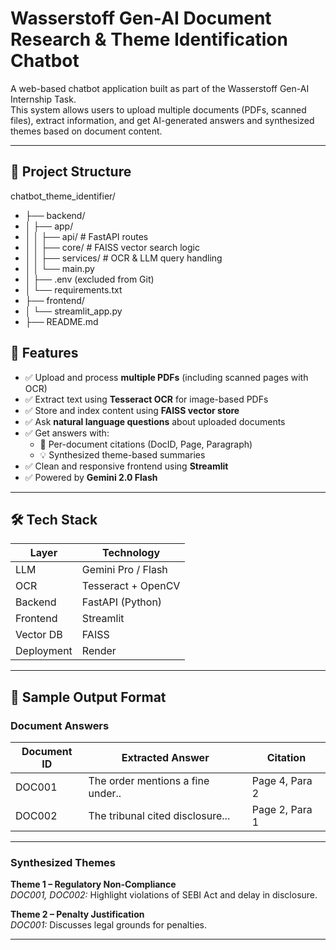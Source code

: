 # Wasserstoff Gen-AI Document Research & Theme Identification Chatbot

A web-based chatbot application built as part of the Wasserstoff Gen-AI Internship Task.  
This system allows users to upload multiple documents (PDFs, scanned files), extract information, and get AI-generated answers and synthesized themes based on document content.

---

## 📁 Project Structure

chatbot_theme_identifier/
- ├── backend/
- │ ├── app/
- │ │ ├── api/ # FastAPI routes
- │ │ ├── core/ # FAISS vector search logic
- │ │ ├── services/ # OCR & LLM query handling
- │ │ └── main.py
- │ ├── .env (excluded from Git)
- │ └── requirements.txt
- ├── frontend/
- │ └── streamlit_app.py
- ├── README.md

## 🚀 Features

- ✅ Upload and process **multiple PDFs** (including scanned pages with OCR)
- ✅ Extract text using **Tesseract OCR** for image-based PDFs
- ✅ Store and index content using **FAISS vector store**
- ✅ Ask **natural language questions** about uploaded documents
- ✅ Get answers with:
  - 📄 Per-document citations (DocID, Page, Paragraph)
  - 💡 Synthesized theme-based summaries
- ✅ Clean and responsive frontend using **Streamlit**
- ✅ Powered by **Gemini 2.0 Flash**

---

## 🛠 Tech Stack

| Layer      | Technology            |
|------------|------------------------|
| LLM        | Gemini Pro / Flash     |
| OCR        | Tesseract + OpenCV     |
| Backend    | FastAPI (Python)       |
| Frontend   | Streamlit              |
| Vector DB  | FAISS                  |
| Deployment | Render                 |

---

## 📸 Sample Output Format

### Document Answers

| Document ID | Extracted Answer                  | Citation         |
|-------------|-----------------------------------|------------------|
| DOC001      | The order mentions a fine under..| Page 4, Para 2   |
| DOC002      | The tribunal cited disclosure... | Page 2, Para 1   |

---

### Synthesized Themes

**Theme 1 – Regulatory Non-Compliance**  
*DOC001, DOC002:* Highlight violations of SEBI Act and delay in disclosure.

**Theme 2 – Penalty Justification**  
*DOC001:* Discusses legal grounds for penalties.

---
